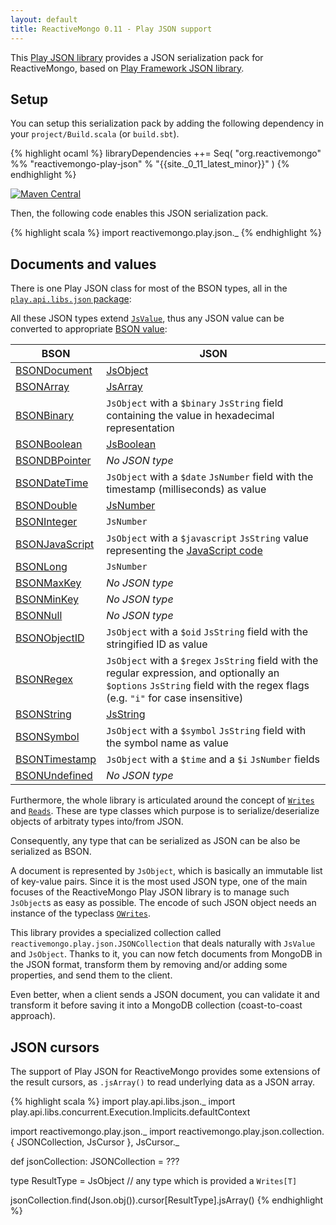 ```yaml
---
layout: default
title: ReactiveMongo 0.11 - Play JSON support
---
```


This [Play JSON library](https://github.com/reactivemongo/reactivemongo-play-json) provides a JSON serialization pack for ReactiveMongo, based on [Play Framework JSON library](https://www.playframework.com/documentation/latest/ScalaJson).

## Setup

You can setup this serialization pack by adding the following dependency in your `project/Build.scala` (or `build.sbt`).

{% highlight ocaml %}
libraryDependencies ++= Seq(
  "org.reactivemongo" %% "reactivemongo-play-json" % "{{site._0_11_latest_minor}}"
)
{% endhighlight %}

[![Maven Central](https://maven-badges.herokuapp.com/maven-central/org.reactivemongo/reactivemongo-play-json_2.11/badge.svg)](https://maven-badges.herokuapp.com/maven-central/org.reactivemongo/reactivemongo-play-json_2.11/)

Then, the following code enables this JSON serialization pack.

{% highlight scala %}
import reactivemongo.play.json._
{% endhighlight %}

## Documents and values

There is one Play JSON class for most of the BSON types, all in the [`play.api.libs.json` package](https://www.playframework.com/documentation/latest/api/scala/index.html#play.api.libs.json.package):

All these JSON types extend [`JsValue`](https://www.playframework.com/documentation/2.4.x/api/scala/index.html#play.api.libs.json.JsValue), thus any JSON value can be converted to appropriate [BSON value](../../api/reactivemongo/bson/BSONValue.html):

| BSON | JSON |
| -----| ---- |
| [BSONDocument](../../api/reactivemongo/bson/BSONDocument.html) | [JsObject](https://www.playframework.com/documentation/latest/api/scala/index.html#play.api.libs.json.JsObject) |
| [BSONArray](../../api/reactivemongo/bson/BSONArray.html) | [JsArray](https://www.playframework.com/documentation/latest/api/scala/index.html#play.api.libs.json.JsArray) |
| [BSONBinary](../../api/reactivemongo/bson/BSONBinary.html) | `JsObject` with a `$binary` `JsString` field containing the value in hexadecimal representation |
| [BSONBoolean](../../api/reactivemongo/bson/BSONBoolean.html) | [JsBoolean](https://www.playframework.com/documentation/latest/api/scala/index.html#play.api.libs.json.JsBoolean) |
| [BSONDBPointer](../../api/reactivemongo/bson/BSONDBPointer.html) | *No JSON type* |
| [BSONDateTime](../../api/reactivemongo/bson/BSONDateTime.html) | `JsObject` with a `$date` `JsNumber` field with the timestamp (milliseconds) as value |
| [BSONDouble](../../api/reactivemongo/bson/BSONDouble.html) | [JsNumber](https://www.playframework.com/documentation/latest/api/scala/index.html#play.api.libs.json.JsNumber) |
| [BSONInteger](../../api/reactivemongo/bson/BSONInteger.html) | `JsNumber` |
| [BSONJavaScript](../../api/reactivemongo/bson/BSONJavaScript.html) | `JsObject` with a `$javascript` `JsString` value representing the [JavaScript code](../../api/reactivemongo/bson/BSONJavaScript.html@value:String) |
| [BSONLong](../../api/reactivemongo/bson/BSONLong.html) | `JsNumber` |
| [BSONMaxKey](../../api/reactivemongo/bson/BSONMaxKey$.html) | *No JSON type* |
[BSONMinKey](../../api/reactivemongo/bson/BSONMinKey$.html) | *No JSON type* |
| [BSONNull](../../api/reactivemongo/bson/BSONNull$.html) | *No JSON type* |
| [BSONObjectID](../../api/reactivemongo/bson/BSONObjectID.html) | `JsObject` with a `$oid` `JsString` field with the stringified ID as value |
[BSONRegex](../../api/reactivemongo/bson/BSONRegex.html) | `JsObject` with a `$regex` `JsString` field with the regular expression, and optionally an `$options` `JsString` field with the regex flags (e.g. `"i"` for case insensitive) |
| [BSONString](../../api/reactivemongo/bson/BSONString.html) | [JsString](https://www.playframework.com/documentation/latest/api/scala/index.html#play.api.libs.json.JsString) |
| [BSONSymbol](../../api/reactivemongo/bson/BSONSymbol.html) | `JsObject` with a `$symbol` `JsString` field with the symbol name as value |
| [BSONTimestamp](../../api/reactivemongo/bson/BSONTimestamp.html) | `JsObject` with a `$time` and a `$i` `JsNumber` fields |
| [BSONUndefined](../../api/reactivemongo/bson/BSONUndefined$.html) | *No JSON type* |

Furthermore, the whole library is articulated around the concept of [`Writes`](https://www.playframework.com/documentation/latest/api/scala/index.html#play.api.libs.json.Writes) and [`Reads`](https://www.playframework.com/documentation/latest/api/scala/index.html#play.api.libs.json.Reads). These are type classes which purpose is to serialize/deserialize objects of arbitraty types into/from JSON.

Consequently, any type that can be serialized as JSON can be also be serialized as BSON.

A document is represented by `JsObject`, which is basically an immutable list of key-value pairs. Since it is the most used JSON type, one of the main focuses of the ReactiveMongo Play JSON library is to manage such `JsObject`s as easy as possible. The encode of such JSON object needs an instance of the typeclass [`OWrites`](https://www.playframework.com/documentation/latest/api/scala/index.html#play.api.libs.json.OWrites).

This library provides a specialized collection called `reactivemongo.play.json.JSONCollection` that deals naturally with `JsValue` and `JsObject`. Thanks to it, you can now fetch documents from MongoDB in the JSON format, transform them by removing and/or adding some properties, and send them to the client.

Even better, when a client sends a JSON document, you can validate it and transform it before saving it into a MongoDB collection (coast-to-coast approach).

## JSON cursors

The support of Play JSON for ReactiveMongo provides some extensions of the result cursors, as `.jsArray()` to read underlying data as a JSON array.

{% highlight scala %}
import play.api.libs.json._
import play.api.libs.concurrent.Execution.Implicits.defaultContext

import reactivemongo.play.json._
import reactivemongo.play.json.collection.{
  JSONCollection, JsCursor
}, JsCursor._

def jsonCollection: JSONCollection = ???

type ResultType = JsObject // any type which is provided a `Writes[T]`

jsonCollection.find(Json.obj()).cursor[ResultType].jsArray()
{% endhighlight %}